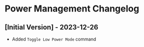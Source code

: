 # Power Management Changelog

## [Initial Version] - 2023-12-26

- Added `Toggle Low Power Mode` command
